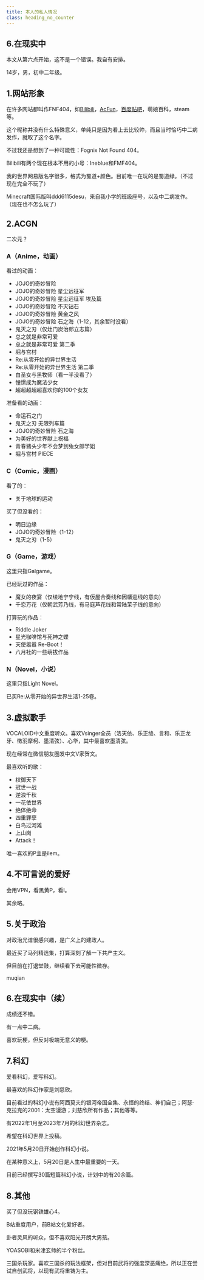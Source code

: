 ```yaml
---
title: 本人的私人情况
class: heading_no_counter
---
```

## 6.在现实中
本文从第六点开始，这不是一个错误。我自有安排。

14岁，男，初中二年级。

## 1.网站形象
在许多网站都叫作FNF404，如[Bilibili](space.bilibili.com/553297736)，[AcFun](https://www.acfun.cn/u/65199866)，[百度贴吧](https://tieba.baidu.com/home/main?fr=userbar&id=tb.1.e3282810.p0UOEu45__Bw1fYNMamiHw)，萌娘百科，steam等。

这个昵称并没有什么特殊意义，单纯只是因为看上去比较帅，而且当时恰巧中二病发作，就取了这个名字。

不过我还是想到了一种可能性：Fognix Not Found 404。

Bilibili有两个现在根本不用的小号：Ineblue和FMF404。

我的世界网易版名字很多，格式为蜀道+颜色。目前唯一在玩的是蜀道绿。（不过现在完全不玩了）

Minecraft国际版叫ddd6115desu，来自我小学的班级座号，以及中二病发作。（现在也不怎么玩了）

## 2.ACGN
二次元？

### A（Anime，动画）
看过的动画：

- JOJO的奇妙冒险
- JOJO的奇妙冒险 星尘远征军
- JOJO的奇妙冒险 星尘远征军 埃及篇
- JOJO的奇妙冒险 不灭钻石
- JOJO的奇妙冒险 黄金之风
- JOJO的奇妙冒险 石之海（1-12，其余暂时没看）
- 鬼灭之刃（仅灶门炭治郎立志篇）
- 总之就是非常可爱
- 总之就是非常可爱 第二季
- 堀与宫村
- Re:从零开始的异世界生活
- Re:从零开始的异世界生活 第二季
- 白圣女与黑牧师（看一半没看了）
- 憧憬成为魔法少女
- 超超超超超喜欢你的100个女友

准备看的动画：

- 命运石之门
- 鬼灭之刃 无限列车篇
- JOJO的奇妙冒险 石之海
- 为美好的世界献上祝福
- 青春猪头少年不会梦到兔女郎学姐
- 堀与宫村 PIECE

### C（Comic，漫画）
看了的：

- 关于地球的运动

买了但没看的：

- 明日边缘
- JOJO的奇妙冒险（1-12）
- 鬼灭之刃（1-5）

### G（Game，游戏）
这里只指Galgame。

已经玩过的作品：

- 魔女的夜宴（仅绫地宁宁线，有仮屋合奏线和因幡巡线的意向）
- 千恋万花（仅朝武芳乃线，有马庭芦花线和常陆茉子线的意向）

打算玩的作品：

- Riddle Joker
- 星光咖啡馆与死神之蝶
- 天使嚣嚣 Re-Boot！
- 八月社的一些萌拔作品

### N（Novel，小说）
这里只指Light Novel。

已买Re:从零开始的异世界生活1-25卷。

## 3.虚拟歌手
VOCALOID中文重度听众。喜欢Vsinger全员（洛天依、乐正绫、言和、乐正龙牙、徵羽摩柯、墨清弦）、心华，其中最喜欢墨清弦。

现在经常在微信朋友圈发中文V家贺文。

最喜欢听的歌：

- 权御天下
- 冠世一战
- 逆浪千秋
- 一花依世界
- 绝体绝命
- 四重罪孽
- 白鸟过河滩
- 上山岗
- Attack！

唯一喜欢的P主是ilem。

## 4.不可言说的爱好
会用VPN，看黑黄P，看I。

其余略。

## 5.关于政治
对政治光谱很感兴趣，是广义上的建政人。

最近买了马列精选集，打算深刻了解一下共产主义。

但目前在打退堂鼓，继续看下去可能性微存。

muqian

## 6.在现实中（续）
成绩还不错。

有一点中二病。

喜欢玩梗，但反对极端无意义的梗。

## 7.科幻
爱看科幻，爱写科幻。

最喜欢的科幻作家是刘慈欣。

目前看过的科幻小说有阿西莫夫的银河帝国全集、永恒的终结、神们自己；阿瑟·克拉克的2001：太空漫游；刘慈欣所有作品；其他等等。

有2022年1月至2023年7月的科幻世界杂志。

希望在科幻世界上投稿。

2021年5月20日开始创作科幻小说。

在某种意义上，5月20日是人生中最重要的一天。

目前已经撰写30篇短篇科幻小说，计划中的有20余篇。

## 8.其他
买了但没玩钢铁雄心4。

B站重度用户，前B站文化爱好者。

卦者灵风的听众，但不喜欢阳光开朗大男孩。

YOASOBI和米津玄师的半个粉丝。

三国杀玩家。喜欢三国杀的玩法框架，但对目前武将的强度深恶痛绝，所以正在尝试自创武将，以现有武将重铸为主。